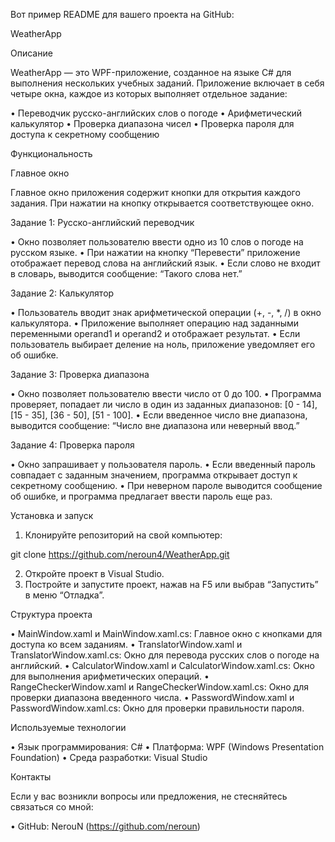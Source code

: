 Вот пример README для вашего проекта на GitHub:

WeatherApp

Описание

WeatherApp — это WPF-приложение, созданное на языке C# для выполнения нескольких учебных заданий. Приложение включает в себя четыре окна, каждое из которых выполняет отдельное задание:

 • Переводчик русско-английских слов о погоде
 • Арифметический калькулятор
 • Проверка диапазона чисел
 • Проверка пароля для доступа к секретному сообщению

Функциональность

Главное окно

Главное окно приложения содержит кнопки для открытия каждого задания. При нажатии на кнопку открывается соответствующее окно.

Задание 1: Русско-английский переводчик

 • Окно позволяет пользователю ввести одно из 10 слов о погоде на русском языке.
 • При нажатии на кнопку “Перевести” приложение отображает перевод слова на английский язык.
 • Если слово не входит в словарь, выводится сообщение: “Такого слова нет.”

Задание 2: Калькулятор

 • Пользователь вводит знак арифметической операции (+, -, *, /) в окно калькулятора.
 • Приложение выполняет операцию над заданными переменными operand1 и operand2 и отображает результат.
 • Если пользователь выбирает деление на ноль, приложение уведомляет его об ошибке.

Задание 3: Проверка диапазона

 • Окно позволяет пользователю ввести число от 0 до 100.
 • Программа проверяет, попадает ли число в один из заданных диапазонов: [0 - 14], [15 - 35], [36 - 50], [51 - 100].
 • Если введенное число вне диапазона, выводится сообщение: “Число вне диапазона или неверный ввод.”

Задание 4: Проверка пароля

 • Окно запрашивает у пользователя пароль.
 • Если введенный пароль совпадает с заданным значением, программа открывает доступ к секретному сообщению.
 • При неверном пароле выводится сообщение об ошибке, и программа предлагает ввести пароль еще раз.

Установка и запуск

 1. Клонируйте репозиторий на свой компьютер:

git clone https://github.com/neroun4/WeatherApp.git


 2. Откройте проект в Visual Studio.
 3. Постройте и запустите проект, нажав на F5 или выбрав “Запустить” в меню “Отладка”.

Структура проекта

 • MainWindow.xaml и MainWindow.xaml.cs: Главное окно с кнопками для доступа ко всем заданиям.
 • TranslatorWindow.xaml и TranslatorWindow.xaml.cs: Окно для перевода русских слов о погоде на английский.
 • CalculatorWindow.xaml и CalculatorWindow.xaml.cs: Окно для выполнения арифметических операций.
 • RangeCheckerWindow.xaml и RangeCheckerWindow.xaml.cs: Окно для проверки диапазона введенного числа.
 • PasswordWindow.xaml и PasswordWindow.xaml.cs: Окно для проверки правильности пароля.

Используемые технологии

 • Язык программирования: C#
 • Платформа: WPF (Windows Presentation Foundation)
 • Среда разработки: Visual Studio

Контакты

Если у вас возникли вопросы или предложения, не стесняйтесь связаться со мной:

 • GitHub: NerouN (https://github.com/neroun)
